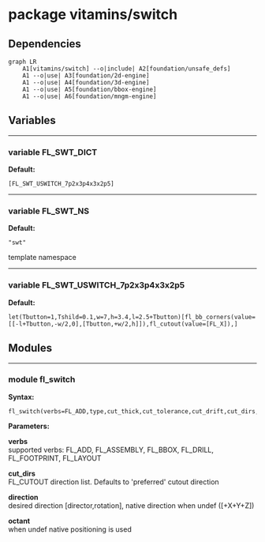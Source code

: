 # package vitamins/switch

## Dependencies

```mermaid
graph LR
    A1[vitamins/switch] --o|include| A2[foundation/unsafe_defs]
    A1 --o|use| A3[foundation/2d-engine]
    A1 --o|use| A4[foundation/3d-engine]
    A1 --o|use| A5[foundation/bbox-engine]
    A1 --o|use| A6[foundation/mngm-engine]
```

## Variables

---

### variable FL_SWT_DICT

__Default:__

    [FL_SWT_USWITCH_7p2x3p4x3x2p5]

---

### variable FL_SWT_NS

__Default:__

    "swt"

template namespace

---

### variable FL_SWT_USWITCH_7p2x3p4x3x2p5

__Default:__

    let(Tbutton=1,Tshild=0.1,w=7,h=3.4,l=2.5+Tbutton)[fl_bb_corners(value=[[-l+Tbutton,-w/2,0],[Tbutton,+w/2,h]]),fl_cutout(value=[FL_X]),]

## Modules

---

### module fl_switch

__Syntax:__

    fl_switch(verbs=FL_ADD,type,cut_thick,cut_tolerance,cut_drift,cut_dirs,direction,octant)

__Parameters:__

__verbs__  
supported verbs: FL_ADD, FL_ASSEMBLY, FL_BBOX, FL_DRILL, FL_FOOTPRINT, FL_LAYOUT

__cut_dirs__  
FL_CUTOUT direction list. Defaults to 'preferred' cutout direction

__direction__  
desired direction [director,rotation], native direction when undef ([+X+Y+Z])

__octant__  
when undef native positioning is used



